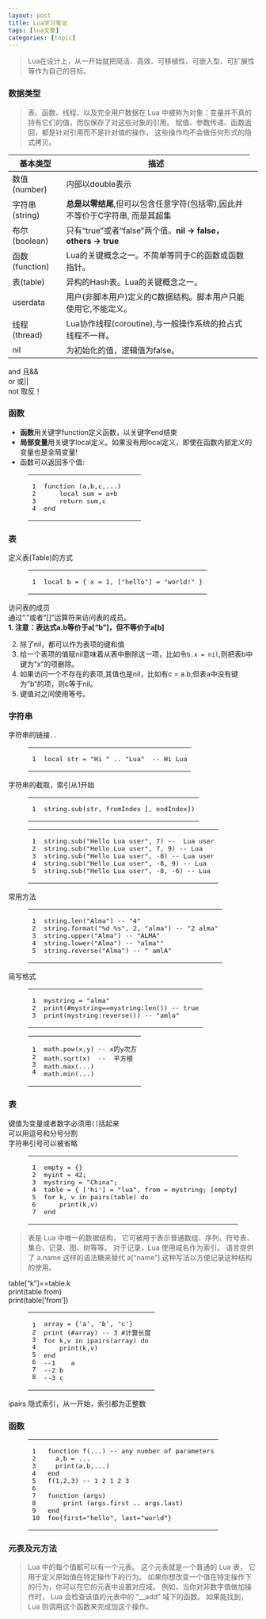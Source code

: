 ```yaml
---
layout: post
title: Lua学习笔记 
tags: [lua文章]
categories: [topic]
---
```

<blockquote>
<p>Lua在设计上，从一开始就把简洁、高效、可移植性、可嵌入型、可扩展性等作为自己的目标。</p>
</blockquote>
<h3 id="数据类型"><a href="#数据类型" class="headerlink" title="数据类型"></a>数据类型</h3><blockquote>
<p>表、函数、线程、以及完全用户数据在 Lua 中被称为对象：变量并不真的持有它们的值，而仅保存了对这些对象的引用。 赋值、参数传递、函数返回，都是针对引用而不是针对值的操作， 这些操作均不会做任何形式的隐式拷贝。</p>
</blockquote>
<table>
<thead>
<tr>
<th>基本类型</th>
<th>描述</th>
</tr>
</thead>
<tbody>
<tr>
<td>数值(number)</td>
<td>内部以double表示</td>
</tr>
<tr>
<td>字符串(string)</td>
<td><strong>总是以零结尾</strong>,但可以包含任意字符(包括零),因此并不等价于C字符串, 而是其超集</td>
<td></td>
</tr>
<tr>
<td>布尔(boolean)</td>
<td>只有“true”或者“false”两个值。<strong>nil → false，others → true</strong></td>
</tr>
<tr>
<td>函数(function)</td>
<td>Lua的关键概念之一。不简单等同于C的函数或函数指针。</td>
</tr>
<tr>
<td>表(table)</td>
<td>异构的Hash表。Lua的关键概念之一。</td>
</tr>
<tr>
<td>userdata</td>
<td>用户(非脚本用户)定义的C数据结构。脚本用户只能使用它,不能定义。</td>
</tr>
<tr>
<td>线程(thread)</td>
<td>Lua协作线程(coroutine),与一般操作系统的抢占式线程不一样。</td>
</tr>
<tr>
<td>nil</td>
<td>为初始化的值，逻辑值为false。</td>
</tr>
</tbody>
</table>
<p>and 且&amp;&amp;<br/>or 或||<br/>not  取反！</p>
<h3 id="函数"><a href="#函数" class="headerlink" title="函数"></a>函数</h3><ul>
<li><strong>函数</strong>用关键字function定义函数，以关键字end结束</li>
<li><strong>局部变量</strong>用关键字local定义。如果没有用local定义，即使在函数内部定义的变量也是全局变量!</li>
<li>函数可以返回多个值:</li>
</ul>
<figure class="highlight lua"><table><tbody><tr><td class="gutter"><pre><span class="line">1</span><br/><span class="line">2</span><br/><span class="line">3</span><br/><span class="line">4</span><br/></pre></td><td class="code"><pre><span class="line"><span class="function"><span class="keyword">function</span> <span class="params">(a,b,c,...)</span></span>    </span><br/><span class="line">    <span class="keyword">local</span> sum = a+b  </span><br/><span class="line">    <span class="keyword">return</span> sum,c  </span><br/><span class="line"><span class="keyword">end</span></span><br/></pre></td></tr></tbody></table></figure>
<h3 id="表"><a href="#表" class="headerlink" title="表"></a>表</h3><p>定义表(Table)的方式</p>
<figure class="highlight lua"><table><tbody><tr><td class="gutter"><pre><span class="line">1</span><br/></pre></td><td class="code"><pre><span class="line"><span class="keyword">local</span> b = { x = <span class="number">1</span>, [<span class="string">&#34;hello&#34;</span>] = <span class="string">&#34;world!&#34;</span> }</span><br/></pre></td></tr></tbody></table></figure>
<p>访问表的成员<br/>通过“.”或者“[]”运算符来访问表的成员。<br/><b> 1. 注意：表达式a.b等价于a[“b”]，但不等价于a[b]</b></p>
<ol start="2">
<li>除了nil，都可以作为表项的键和值</li>
<li>给一个表项的值赋nil意味着从表中删除这一项，比如令<code>b.x = nil</code>,则把表b中键为“x”的项删除。</li>
<li>如果访问一个不存在的表项,其值也是nil，比如有c = a.b,但表a中没有键为“b”的项，则c等于nil。 </li>
<li>键值对之间使用等号。<br/> </li>
</ol>
<h3 id="字符串"><a href="#字符串" class="headerlink" title="字符串"></a>字符串</h3><p>字符串的链接<code>..</code></p>
<figure class="highlight lua"><table><tbody><tr><td class="gutter"><pre><span class="line">1</span><br/></pre></td><td class="code"><pre><span class="line"><span class="keyword">local</span> str = <span class="string">&#34;Hi &#34;</span> .. <span class="string">&#34;Lua&#34;</span>  <span class="comment">-- Hi Lua</span></span><br/></pre></td></tr></tbody></table></figure>
<p>字符串的截取，索引从1开始</p>
<figure class="highlight lua"><table><tbody><tr><td class="gutter"><pre><span class="line">1</span><br/></pre></td><td class="code"><pre><span class="line"><span class="built_in">string</span>.<span class="built_in">sub</span>(str, fromIndex [, endIndex])</span><br/></pre></td></tr></tbody></table></figure>
<figure class="highlight plain"><table><tbody><tr><td class="gutter"><pre><span class="line">1</span><br/><span class="line">2</span><br/><span class="line">3</span><br/><span class="line">4</span><br/><span class="line">5</span><br/></pre></td><td class="code"><pre><span class="line">string.sub(&#34;Hello Lua user&#34;, 7) --  Lua user</span><br/><span class="line">string.sub(&#34;Hello Lua user&#34;, 7, 9) -- Lua</span><br/><span class="line">string.sub(&#34;Hello Lua user&#34;, -8) -- Lua user</span><br/><span class="line">string.sub(&#34;Hello Lua user&#34;, -8, 9) -- Lua</span><br/><span class="line">string.sub(&#34;Hello Lua user&#34;, -8, -6) -- Lua</span><br/></pre></td></tr></tbody></table></figure>
<p>常用方法</p>
<figure class="highlight lua"><table><tbody><tr><td class="gutter"><pre><span class="line">1</span><br/><span class="line">2</span><br/><span class="line">3</span><br/><span class="line">4</span><br/><span class="line">5</span><br/></pre></td><td class="code"><pre><span class="line"><span class="built_in">string</span>.<span class="built_in">len</span>(<span class="string">&#34;Alma&#34;</span>) <span class="comment">-- &#34;4&#34;</span></span><br/><span class="line"><span class="built_in">string</span>.<span class="built_in">format</span>(<span class="string">&#34;%d %s&#34;</span>, <span class="number">2</span>, <span class="string">&#34;alma&#34;</span>) <span class="comment">-- &#34;2 alma&#34;</span></span><br/><span class="line"><span class="built_in">string</span>.<span class="built_in">upper</span>(<span class="string">&#34;Alma&#34;</span>) <span class="comment">-- &#34;ALMA&#34;</span></span><br/><span class="line"><span class="built_in">string</span>.<span class="built_in">lower</span>(<span class="string">&#34;Alma&#34;</span>) <span class="comment">-- &#34;alma&#34;&#34;</span></span><br/><span class="line"><span class="built_in">string</span>.<span class="built_in">reverse</span>(<span class="string">&#34;Alma&#34;</span>) <span class="comment">-- &#34; amlA&#34;</span></span><br/></pre></td></tr></tbody></table></figure>
<p>简写格式</p>
<figure class="highlight lua"><table><tbody><tr><td class="gutter"><pre><span class="line">1</span><br/><span class="line">2</span><br/><span class="line">3</span><br/></pre></td><td class="code"><pre><span class="line">mystring = <span class="string">&#34;alma&#34;</span></span><br/><span class="line"><span class="built_in">print</span>(#mystring==mystring:<span class="built_in">len</span>()) <span class="comment">-- true</span></span><br/><span class="line"><span class="built_in">print</span>(mystring:<span class="built_in">reverse</span>()) <span class="comment">-- &#34;amla&#34;</span></span><br/></pre></td></tr></tbody></table></figure>
<figure class="highlight lua"><table><tbody><tr><td class="gutter"><pre><span class="line">1</span><br/><span class="line">2</span><br/><span class="line">3</span><br/><span class="line">4</span><br/></pre></td><td class="code"><pre><span class="line"><span class="built_in">math</span>.<span class="built_in">pow</span>(x,y) <span class="comment">-- x的y次方</span></span><br/><span class="line"><span class="built_in">math</span>.<span class="built_in">sqrt</span>(x)  <span class="comment">--  平方根</span></span><br/><span class="line"><span class="built_in">math</span>.<span class="built_in">max</span>(...)</span><br/><span class="line"><span class="built_in">math</span>.<span class="built_in">min</span>(...)</span><br/></pre></td></tr></tbody></table></figure>
<h3 id="表-1"><a href="#表-1" class="headerlink" title="表"></a>表</h3><p>键值为变量或者数字必须用<code>[]</code>括起来<br/>可以用逗号和分号分割<br/>字符串引号可以被省略</p>
<figure class="highlight plain"><table><tbody><tr><td class="gutter"><pre><span class="line">1</span><br/><span class="line">2</span><br/><span class="line">3</span><br/><span class="line">4</span><br/><span class="line">5</span><br/><span class="line">6</span><br/><span class="line">7</span><br/></pre></td><td class="code"><pre><span class="line">empty = {}</span><br/><span class="line">myint = 42;</span><br/><span class="line">mystring = &#34;China&#34;;</span><br/><span class="line">table = { [&#39;hi&#39;] = &#34;lua&#34;, from = mystring; [empty] = &#34;empty&#34;, [myint] = 100 }</span><br/><span class="line">for k, v in pairs(table) do</span><br/><span class="line">    print(k,v)</span><br/><span class="line">end</span><br/></pre></td></tr></tbody></table></figure>
<blockquote>
<p>表是 Lua 中唯一的数据结构， 它可被用于表示普通数组、序列、符号表、集合、记录、图、树等等。 对于记录，Lua 使用域名作为索引。 语言提供了 a.name 这样的语法糖来替代 a[“name”] 这种写法以方便记录这种结构的使用。</p>
</blockquote>
<p>table[“k”]==table.k<br/>print(table.from)<br/>print(table[‘from’])</p>
<figure class="highlight plain"><table><tbody><tr><td class="gutter"><pre><span class="line">1</span><br/><span class="line">2</span><br/><span class="line">3</span><br/><span class="line">4</span><br/><span class="line">5</span><br/><span class="line">6</span><br/><span class="line">7</span><br/><span class="line">8</span><br/></pre></td><td class="code"><pre><span class="line">array = {&#39;a&#39;, &#39;b&#39;, &#39;c&#39;}</span><br/><span class="line">print (#array) -- 3 #计算长度</span><br/><span class="line">for k,v in ipairs(array) do</span><br/><span class="line">    print(k,v)</span><br/><span class="line">end</span><br/><span class="line">--1	a</span><br/><span class="line">--2	b</span><br/><span class="line">--3	c</span><br/></pre></td></tr></tbody></table></figure>
<p>ipairs 隐式索引，从一开始，索引都为正整数</p>
<h3 id="函数-1"><a href="#函数-1" class="headerlink" title="函数"></a>函数</h3><figure class="highlight lua"><table><tbody><tr><td class="gutter"><pre><span class="line">1</span><br/><span class="line">2</span><br/><span class="line">3</span><br/><span class="line">4</span><br/><span class="line">5</span><br/><span class="line">6</span><br/><span class="line">7</span><br/><span class="line">8</span><br/><span class="line">9</span><br/><span class="line">10</span><br/></pre></td><td class="code"><pre><span class="line"><span class="function"><span class="keyword">function</span> <span class="title">f</span><span class="params">(...)</span></span> <span class="comment">-- any number of parameters</span></span><br/><span class="line">  a,b = ...</span><br/><span class="line">  <span class="built_in">print</span>(a,b,...)</span><br/><span class="line"><span class="keyword">end</span></span><br/><span class="line">f(<span class="number">1</span>,<span class="number">2</span>,<span class="number">3</span>) <span class="comment">-- 1 2 1 2 3</span></span><br/><span class="line"></span><br/><span class="line"><span class="function"><span class="keyword">function</span> <span class="params">(args)</span></span></span><br/><span class="line">    <span class="built_in">print</span> (args.first .. args.last)</span><br/><span class="line"><span class="keyword">end</span></span><br/><span class="line">foo{first=<span class="string">&#34;hello&#34;</span>, last=<span class="string">&#34;world&#34;</span>}</span><br/></pre></td></tr></tbody></table></figure>
<h3 id="元表及元方法"><a href="#元表及元方法" class="headerlink" title="元表及元方法"></a>元表及元方法</h3><blockquote>
<p>Lua 中的每个值都可以有一个元表。 这个元表就是一个普通的 Lua 表， 它用于定义原始值在特定操作下的行为。 如果你想改变一个值在特定操作下的行为，你可以在它的元表中设置对应域。 例如，当你对非数字值做加操作时， Lua 会检查该值的元表中的 “__add” 域下的函数。 如果能找到，Lua 则调用这个函数来完成加这个操作。</p>
</blockquote>